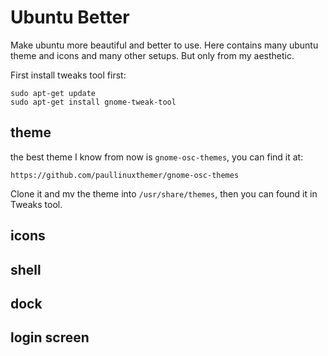 # Ubuntu Better

Make ubuntu more beautiful and better to use. Here contains many ubuntu theme and icons and many other setups. But only from my aesthetic.

First install tweaks tool first:

```
sudo apt-get update
sudo apt-get install gnome-tweak-tool
```



## theme

the best theme I know from now is `gnome-osc-themes`, you can find it at:

```
https://github.com/paullinuxthemer/gnome-osc-themes
```

Clone it and mv the theme into `/usr/share/themes`, then you can found it in Tweaks tool.



## icons



## shell



## dock



## login screen

